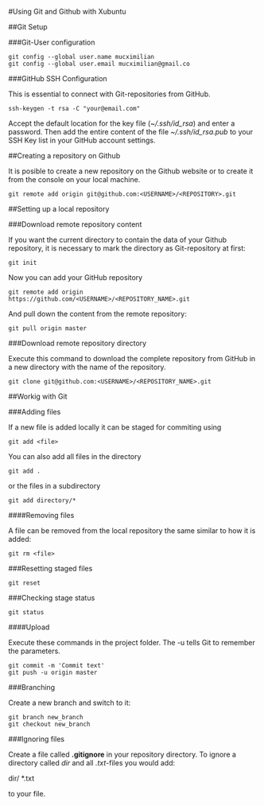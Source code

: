 #Using Git and Github with Xubuntu

##Git Setup

###Git-User configuration

    git config --global user.name mucximilian
    git config --global user.email mucximilian@gmail.co

###GitHub SSH Configuration

This is essential to connect with Git-repositories from GitHub.

    ssh-keygen -t rsa -C "your@email.com"

Accept the default location for the key file (_~/.ssh/id\_rsa_) and enter a password. 
Then add the entire content of the file _~/.ssh/id\_rsa.pub_ to your SSH Key list in your GitHub account settings.

##Creating a repository on Github

It is posible to create a new repository on the Github website or to create it from the console on your local machine.

    git remote add origin git@github.com:<USERNAME>/<REPOSITORY>.git 

##Setting up a local repository

###Download remote repository content

If you want the current directory to contain the data of your Github repository, it is necessary to mark the directory as Git-repository at first:

    git init

Now you can add your GitHub repository

    git remote add origin https://github.com/<USERNAME>/<REPOSITORY_NAME>.git

And pull down the content from the remote repository:

    git pull origin master

###Download remote repository directory

Execute this command to download the complete repository from GitHub in a new directory with the name of the repository.

    git clone git@github.com:<USERNAME>/<REPOSITORY_NAME>.git

##Workig with Git

###Adding files

If a new file is added locally it can be staged for commiting using

    git add <file>

You can also add all files in the directory

    git add .

or the files in a subdirectory

    git add directory/*

####Removing files

A file can be removed from the local repository the same similar to how it is added:

    git rm <file>
    
###Resetting staged files

    git reset

###Checking stage status

    git status

####Upload

Execute these commands in the project folder. The -u tells Git to remember the parameters.

    git commit -m 'Commit text'
    git push -u origin master

###Branching

Create a new branch and switch to it: 

    git branch new_branch
    git checkout new_branch

###Ignoring files

Create a file called **.gitignore** in your repository directory. To ignore a directory called _dir_ and all _.txt_-files you would add:

   dir/
   *.txt

to your file.
